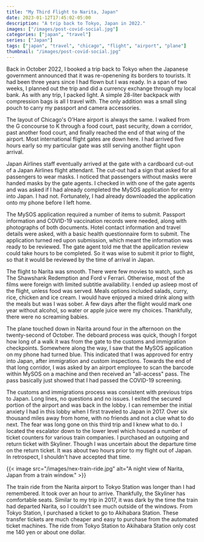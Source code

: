 ```yaml
---
title: "My Third Flight to Narita, Japan"
date: 2023-01-12T17:45:02-05:00
description: "A trip back to Tokyo, Japan in 2022."
images: ["/images/post-covid-social.jpg"]
categories: ["japan", "travel"]
series: ["Japan"]
tags: ["japan", "travel", "chicago", "flight", "airport", "plane"]
thumbnail: "/images/post-covid-social.jpg"
---
```


Back in October 2022, I booked a trip back to Tokyo when the Japanese government announced that it was re-openening its borders to tourists. It had been three years since I had flown but I was ready. In a span of two weeks, I planned out the trip and did a currency exchange through my local bank. As with any trip, I packed light. A simple 28-liter backpack with compression bags is all I travel with. The only addition was a small sling pouch to carry my passport and camera accessories.

The layout of Chicago's O'Hare airport is always the same. I walked from the G concourse to K through a food court, past security, down a corridor, past another food court, and finally reached the end of that wing of the airport. Most international flight gates are down here. I had arrived five hours early so my particular gate was still serving another flight upon arrival.

Japan Airlines staff eventually arrived at the gate with a cardboard cut-out of a Japan Airlines flight attendant. The cut-out had a sign that asked for all passengers to wear masks. I noticed that passengers without masks were handed masks by the gate agents. I checked in with one of the gate agents and was asked if I had already completed the MySOS application for entry into Japan. I had not. Fortunately, I had already downloaded the application onto my phone before I left home.

The MySOS application required a number of items to submit. Passport information and COVID-19 vaccination records were needed, along with photographs of both documents. Hotel contact information and travel details were asked, with a basic health questionnaire form to submit. The application turned red upon submission, which meant the information was ready to be reviewed. The gate agent told me that the application review could take hours to be completed. So it was wise to submit it prior to flight, so that it would be reviewed by the time of arrival in Japan.

The flight to Narita was smooth. There were few movies to watch, such as The Shawshank Redemption and Ford v Ferrari. Otherwise, most of the films were foreign with limited subtitle availability. I ended up asleep most of the flight, unless food was served. Meals options included salads, curry, rice, chicken and ice cream. I would have enjoyed a mixed drink along with the meals but was I was sober. A few days after the flight would mark one year without alcohol, so water or apple juice were my choices. Thankfully, there were no screaming babies.

The plane touched down in Narita around four in the afternoon on the twenty-second of October. The deboard process was quick, though I forgot how long of a walk it was from the gate to the customs and immigration checkpoints. Somewhere along the way, I saw that the MySOS application on my phone had turned blue. This indicated that I was approved for entry into Japan, after immigration and custom inspections. Towards the end of that long corridor, I was asked by an airport employee to scan the barcode within MySOS on a machine and then received an "all-access" pass. The pass basically just showed that I had passed the COVID-19 screening.

The customs and immigrations process was consistent with previous trips to Japan. Long lines, no questions and no issues. I exited the secured portion of the airport and was back in the lobby. I can remember the initial anxiety I had in this lobby when I first traveled to Japan in 2017. Over six thousand miles away from home, with no friends and not a clue what to do next. The fear was long gone on this third trip and I knew what to do. I located the escalator down to the lower level which housed a number of ticket counters for various train companies. I purchased an outgoing and return ticket with Skyliner. Though I was uncertain about the departure time on the return ticket. It was about two hours prior to my flight out of Japan. In retrospect, I shouldn't have accepted that time.

{{< image src="/images/nex-train-ride.jpg" alt="A night view of Narita, Japan from a train window." >}}

The train ride from the Narita airport to Tokyo Station was longer than I had remembered. It took over an hour to arrive. Thankfully, the Skyliner has comfortable seats. Similar to my trip in 2017, it was dark by the time the train had departed Narita, so I couldn't see much outside of the windows. From Tokyo Station, I purchased a ticket to go to Akihabara Station. These transfer tickets are much cheaper and easy to purchase from the automated ticket machines. The ride from Tokyo Station to Akihabara Station only cost me 140 yen or about one dollar.
